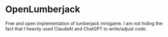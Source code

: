 # OpenLumberjack
Free and open implementation of lumberjack minigame.
I am not hiding the fact that I heavily used ClaudeAI and ChatGPT to write/adjust code.
